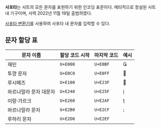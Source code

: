 **사포타**는 사트의 모든 문자를 표현하기 위한 인코딩 표준이다. 메타적으로 창설된 사트 내 기구이며, 서력 2022년 11월 19일 출범하였다.

[사포타 변환기](https://zeli-b.github.io/sapota-converter/)를 사용하여 사포타 내 문자를 입력할 수 있다.

## 문자 할당 표

| 문자 이름        | 할당 코드 시작 | 마지막 코드   | 예시  |
| ------------ | -------- | -------- | --- |
| 재민           | `U+E000` | `U+E0BF` |    |
| 투꺙 문자        | `U+E0C0` | `U+E0FF` |    |
| 루시메즈         | `U+E100` | `U+E23F` |    |
| 와르나말라 문자 대문자 | `U+E240` | `U+E25F` |    |
| 이랑·가르크       | `U+E260` | `U+E2AF` |    |
| 와르나말라 문자     | `U+E2B0` | `U+E2CF` |    |
| 루하리 문자       | `U+E2D0` | `U+E2EF` |     |

